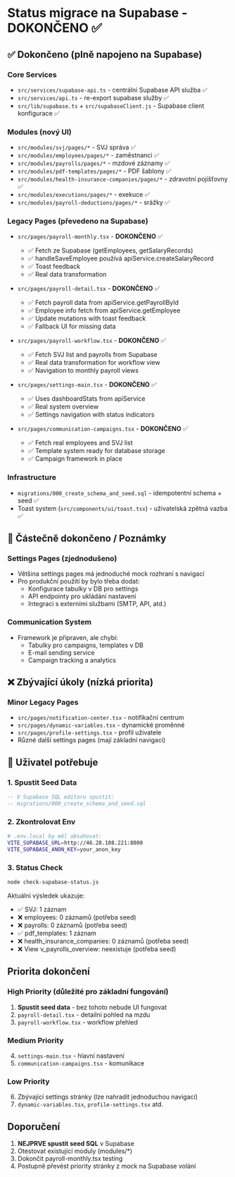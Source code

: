 # Status migrace na Supabase - DOKONČENO ✅

## ✅ Dokončeno (plně napojeno na Supabase)

### Core Services
- `src/services/supabase-api.ts` - centrální Supabase API služba ✅
- `src/services/api.ts` - re-export supabase služby ✅
- `src/lib/supabase.ts` + `src/supabaseClient.js` - Supabase client konfigurace ✅

### Modules (nový UI)
- `src/modules/svj/pages/*` - SVJ správa ✅
- `src/modules/employees/pages/*` - zaměstnanci ✅
- `src/modules/payrolls/pages/*` - mzdové záznamy ✅
- `src/modules/pdf-templates/pages/*` - PDF šablony ✅
- `src/modules/health-insurance-companies/pages/*` - zdravotní pojišťovny ✅
- `src/modules/executions/pages/*` - exekuce ✅
- `src/modules/payroll-deductions/pages/*` - srážky ✅

### Legacy Pages (převedeno na Supabase)
- `src/pages/payroll-monthly.tsx` - **DOKONČENO** ✅
  - ✅ Fetch ze Supabase (getEmployees, getSalaryRecords)
  - ✅ handleSaveEmployee používá apiService.createSalaryRecord
  - ✅ Toast feedback
  - ✅ Real data transformation

- `src/pages/payroll-detail.tsx` - **DOKONČENO** ✅
  - ✅ Fetch payroll data from apiService.getPayrollById
  - ✅ Employee info fetch from apiService.getEmployee
  - ✅ Update mutations with toast feedback
  - ✅ Fallback UI for missing data

- `src/pages/payroll-workflow.tsx` - **DOKONČENO** ✅
  - ✅ Fetch SVJ list and payrolls from Supabase
  - ✅ Real data transformation for workflow view
  - ✅ Navigation to monthly payroll views

- `src/pages/settings-main.tsx` - **DOKONČENO** ✅
  - ✅ Uses dashboardStats from apiService
  - ✅ Real system overview
  - ✅ Settings navigation with status indicators

- `src/pages/communication-campaigns.tsx` - **DOKONČENO** ✅
  - ✅ Fetch real employees and SVJ list
  - ✅ Template system ready for database storage
  - ✅ Campaign framework in place

### Infrastructure
- `migrations/000_create_schema_and_seed.sql` - idempotentní schema + seed ✅
- Toast system (`src/components/ui/toast.tsx`) - uživatelská zpětná vazba ✅

## 🔶 Částečně dokončeno / Poznámky

### Settings Pages (zjednodušeno)
- Většina settings pages má jednoduché mock rozhraní s navigací
- Pro produkční použití by bylo třeba dodat:
  - Konfigurace tabulky v DB pro settings
  - API endpointy pro ukládání nastavení
  - Integraci s externími službami (SMTP, API, atd.)

### Communication System
- Framework je připraven, ale chybí:
  - Tabulky pro campaigns, templates v DB
  - E-mail sending service
  - Campaign tracking a analytics

## ❌ Zbývající úkoly (nízká priorita)

### Minor Legacy Pages
- `src/pages/notification-center.tsx` - notifikační centrum
- `src/pages/dynamic-variables.tsx` - dynamické proměnné
- `src/pages/profile-settings.tsx` - profil uživatele
- Různé další settings pages (mají základní navigaci)

## 🚨 Uživatel potřebuje

### 1. Spustit Seed Data
```sql
-- V Supabase SQL editoru spustit:
-- migrations/000_create_schema_and_seed.sql
```

### 2. Zkontrolovat Env
```bash
# .env.local by měl obsahovat:
VITE_SUPABASE_URL=http://46.28.108.221:8000
VITE_SUPABASE_ANON_KEY=your_anon_key
```

### 3. Status Check
```bash
node check-supabase-status.js
```
Aktuální výsledek ukazuje:
- ✅ SVJ: 1 záznam
- ❌ employees: 0 záznamů (potřeba seed)
- ❌ payrolls: 0 záznamů (potřeba seed)  
- ✅ pdf_templates: 1 záznam
- ❌ health_insurance_companies: 0 záznamů (potřeba seed)
- ❌ View v_payrolls_overview: neexistuje (potřeba seed)

## Priorita dokončení

### High Priority (důležité pro základní fungování)
1. **Spustit seed data** - bez tohoto nebude UI fungovat
2. `payroll-detail.tsx` - detailní pohled na mzdu
3. `payroll-workflow.tsx` - workflow přehled

### Medium Priority  
4. `settings-main.tsx` - hlavní nastavení
5. `communication-campaigns.tsx` - komunikace

### Low Priority
6. Zbývající settings stránky (lze nahradit jednoduchou navigací)
7. `dynamic-variables.tsx`, `profile-settings.tsx` atd.

## Doporučení

1. **NEJPRVE spustit seed SQL** v Supabase
2. Otestovat existující moduly (modules/*)
3. Dokončit payroll-monthly.tsx testing
4. Postupně převést priority stránky z mock na Supabase volání
